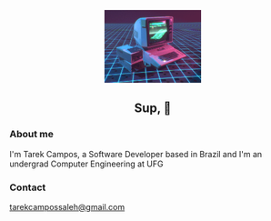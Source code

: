 <p align="center">
  <img src="./retro_computer.gif"  height="128" >
  <br>
   <h2 align="center">Sup, 👋</h2>
</p>

<h3>About me</h3>
<p>I'm Tarek Campos, a Software Developer based in Brazil and I'm an undergrad Computer Engineering at UFG</p>


<h3>Contact</h3>
<a href="mailto:tarekcampossaleh@gmail.com">
tarekcampossaleh@gmail.com
</a>
